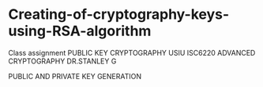 # Creating-of-cryptography-keys-using-RSA-algorithm
Class assignment
PUBLIC KEY CRYPTOGRAPHY
USIU
ISC6220
ADVANCED CRYPTOGRAPHY
DR.STANLEY G

PUBLIC AND PRIVATE KEY GENERATION
